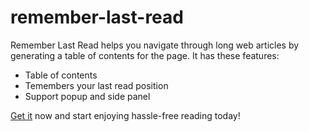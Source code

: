 # remember-last-read

Remember Last Read helps you navigate through long web articles by generating a table of contents for the page. It has these features:

- Table of contents
- Temembers your last read position
- Support popup and side panel

[Get it](https://chrome.google.com/webstore/detail/remember-last-read/fhnjjnlapfaebcoencidehggpiaplaid) now and start enjoying hassle-free reading today!

